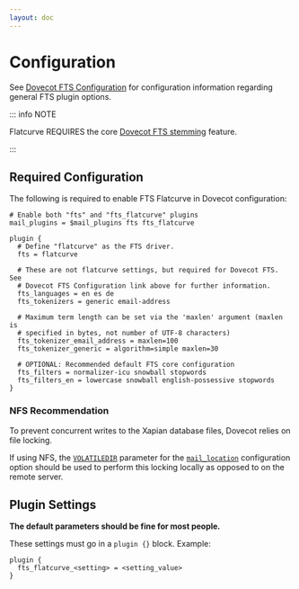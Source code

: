 ```yaml
---
layout: doc
---
```


<script setup>
import ConfigurationComponent from './components/ConfigurationComponent.vue'
</script>

# Configuration

See [Dovecot FTS Configuration](https://doc.dovecot.org/configuration_manual/fts/) for configuration information regarding general FTS plugin options.

::: info NOTE

Flatcurve REQUIRES the core [Dovecot FTS stemming](https://doc.dovecot.org/configuration_manual/fts/tokenization/) feature.

:::

## Required Configuration

The following is required to enable FTS Flatcurve in Dovecot configuration:

```
# Enable both "fts" and "fts_flatcurve" plugins
mail_plugins = $mail_plugins fts fts_flatcurve

plugin {
  # Define "flatcurve" as the FTS driver.
  fts = flatcurve

  # These are not flatcurve settings, but required for Dovecot FTS. See
  # Dovecot FTS Configuration link above for further information.
  fts_languages = en es de
  fts_tokenizers = generic email-address

  # Maximum term length can be set via the 'maxlen' argument (maxlen is
  # specified in bytes, not number of UTF-8 characters)
  fts_tokenizer_email_address = maxlen=100
  fts_tokenizer_generic = algorithm=simple maxlen=30

  # OPTIONAL: Recommended default FTS core configuration
  fts_filters = normalizer-icu snowball stopwords
  fts_filters_en = lowercase snowball english-possessive stopwords
}
```

### NFS Recommendation

To prevent concurrent writes to the Xapian database files, Dovecot relies on file locking.

If using NFS, the [`VOLATILEDIR`](https://doc.dovecot.org/configuration_manual/nfs/#optimizations) parameter for the [`mail_location`](https://doc.dovecot.org/configuration_manual/mail_location/) configuration option should be used to perform this locking locally as opposed to on the remote server.

## Plugin Settings

**The default parameters should be fine for most people.**

These settings must go in a `plugin {}` block.  Example:

```
plugin {
  fts_flatcurve_<setting> = <setting_value>
}
```

<ConfigurationComponent />
